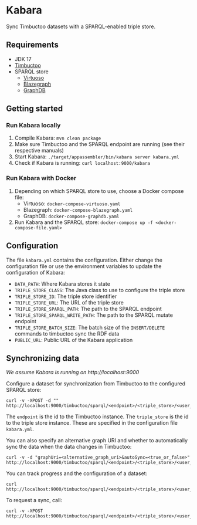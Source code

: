 # Kabara

Sync Timbuctoo datasets with a SPARQL-enabled triple store.

## Requirements

* JDK 17
* [Timbuctoo](https://github.com/HuygensING/timbuctoo.git)
* SPARQL store
    * [Virtuoso](https://github.com/openlink/virtuoso-opensource)
    * [Blazegraph](https://blazegraph.com)
    * [GraphDB](https://graphdb.ontotext.com)

## Getting started

### Run Kabara locally

1. Compile Kabara: `mvn clean package`
2. Make sure Timbuctoo and the SPARQL endpoint are running (see their respective manuals)
3. Start Kabara: `./target/appassembler/bin/kabara server kabara.yml`
4. Check if Kabara is running: `curl localhost:9000/kabara`

### Run Kabara with Docker

1. Depending on which SPARQL store to use, choose a Docker compose file:
    * Virtuoso: `docker-compose-virtuoso.yaml`
    * Blazegraph: `docker-compose-blazegraph.yaml`
    * GraphDB: `docker-compose-graphdb.yaml`
2. Run Kabara and the SPARQL store: `docker-compose up -f <docker-compose-file.yaml>`

## Configuration

The file `kabara.yml` contains the configuration. Either change the configuration file or use the environment variables
to update the configuration of Kabara:

* `DATA_PATH`: Where Kabara stores it state
* `TRIPLE_STORE_CLASS`: The Java class to use to configure the triple store
* `TRIPLE_STORE_ID`: The triple store identifier
* `TRIPLE_STORE_URL`: The URL of the triple store
* `TRIPLE_STORE_SPARQL_PATH`: The path to the SPARQL endpoint
* `TRIPLE_STORE_SPARQL_WRITE_PATH`: The path to the SPARQL mutate endpoint
* `TRIPLE_STORE_BATCH_SIZE`: The batch size of the `INSERT/DELETE` commands to timbuctoo sync the RDF data
* `PUBLIC_URL`: Public URL of the Kabara application

## Synchronizing data

_We assume Kabara is running on http://localhost:9000_

Configure a dataset for synchronization from Timbuctoo to the configured SPARQL store:

```console
curl -v -XPOST -d "" http://localhost:9000/timbuctoo/sparql/<endpoint>/<triple_store>/<user_id>/<dataset_name>/<sparql_name>
```

The `endpoint` is the id to the Timbuctoo instance. The `triple_store` is the id to the triple store instance. These are
specified in the configuration file `kabara.yml`.

You can also specify an alternative graph URI and whether to automatically sync the data when the data changes in
Timbuctoo:

```console
curl -v -d "graphUri=<alternative_graph_uri>&autoSync=<true_or_false>" http://localhost:9000/timbuctoo/sparql/<endpoint>/<triple_store>/<user_id>/<dataset_name>/<sparql_name>
```

You can track progress and the configuration of a dataset:

```console
curl http://localhost:9000/timbuctoo/sparql/<endpoint>/<triple_store>/<user_id>/<dataset_name>/<sparql_name>
```

To request a sync, call:

```console
curl -v -XPOST http://localhost:9000/timbuctoo/sparql/<endpoint>/<triple_store>/<user_id>/<dataset_name>/<sparql_name>/sync
```
